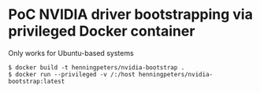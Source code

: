 # PoC NVIDIA driver bootstrapping via privileged Docker container

Only works for Ubuntu-based systems

```
$ docker build -t henningpeters/nvidia-bootstrap .
$ docker run --privileged -v /:/host henningpeters/nvidia-bootstrap:latest
```
